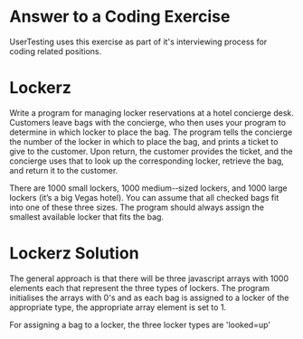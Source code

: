 Answer to a Coding Exercise
===============

UserTesting uses this exercise as part of it's interviewing process for coding related positions.

# Lockerz

Write a program for managing locker reservations at a hotel concierge
desk. Customers leave bags with the concierge, who then uses your
program to determine in which locker to place the bag. The program
tells the concierge the number of the locker in which to place the
bag, and prints a ticket to give to the customer. Upon return, the
customer provides the ticket, and the concierge uses that to look up
the corresponding locker, retrieve the bag, and return it to the
customer.

There are 1000 small lockers, 1000 medium-­‐sized lockers, and 1000
large lockers (it’s a big Vegas hotel). You can assume that all
checked bags fit into one of these three sizes. The program should
always assign the smallest available locker that fits the bag.

# Lockerz Solution

The general approach is that there will be three javascript arrays with 1000
elements each that represent the three types of lockers. The program initialises
the arrays with 0's and as each bag is assigned to a locker of the appropriate
type, the appropriate array element is set to 1.

For assigning a bag to a locker, the three locker types are 'looked=up'
